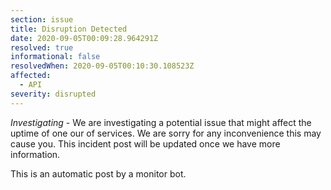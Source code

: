 ```yaml
---
section: issue
title: Disruption Detected
date: 2020-09-05T00:09:28.964291Z
resolved: true
informational: false
resolvedWhen: 2020-09-05T00:10:30.108523Z
affected:
  - API
severity: disrupted
---
```

*Investigating* - We are investigating a potential issue that might affect the uptime of one our of services. We are sorry for any inconvenience this may cause you. This incident post will be updated once we have more information.

This is an automatic post by a monitor bot.
        